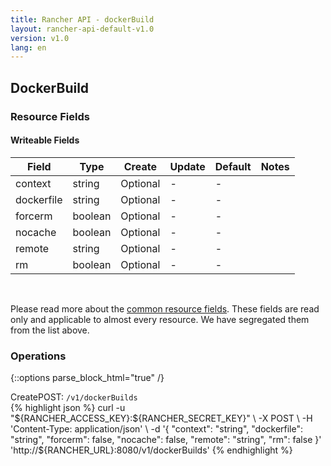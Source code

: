 ```yaml
---
title: Rancher API - dockerBuild
layout: rancher-api-default-v1.0
version: v1.0
lang: en
---
```


## DockerBuild



### Resource Fields

#### Writeable Fields

Field | Type | Create | Update | Default | Notes
---|---|---|---|---|---
context | string | Optional | - | - | 
dockerfile | string | Optional | - | - | 
forcerm | boolean | Optional | - | - | 
nocache | boolean | Optional | - | - | 
remote | string | Optional | - | - | 
rm | boolean | Optional | - | - | 



<br>

Please read more about the [common resource fields]({{site.baseurl}}/rancher/{{page.version}}/{{page.lang}}/api/common/). These fields are read only and applicable to almost every resource. We have segregated them from the list above.

### Operations
{::options parse_block_html="true" /}
<a id="create"></a>
<div class="action"><span class="header">Create<span class="headerright">POST:  <code>/v1/dockerBuilds</code></span></span>
<div class="action-contents"> {% highlight json %}
curl -u "${RANCHER_ACCESS_KEY}:${RANCHER_SECRET_KEY}" \
-X POST \
-H 'Content-Type: application/json' \
-d '{
	"context": "string",
	"dockerfile": "string",
	"forcerm": false,
	"nocache": false,
	"remote": "string",
	"rm": false
}' 'http://${RANCHER_URL}:8080/v1/dockerBuilds'
{% endhighlight %}
</div></div>



